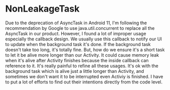 # NonLeakageTask
Due to the deprecation of AsyncTask in Android 11, I'm following the recommendation by Google to use java.util.concurrent to replace all the AsyncTask in our product. 
However, I found a lot of improper usage especially the callback design. We usually use this callback to notify our UI to update when the background task it's done.
If the background task doesn't take too long, it's totally fine. But, how do we ensure it's a short task to let it be alive more longer than our Activity. 
It could cause memory leak when it's alive after Activity finishes because the inside callback can reference to it. It's really 
painful to refine all these usages. It's ok with the background task which is alive just a little longer than Activity, and sometimes we don't want it to be interrupted 
even Activiy is finished. I have to put a lot of efforts to find out their intentions directly from the code level.
